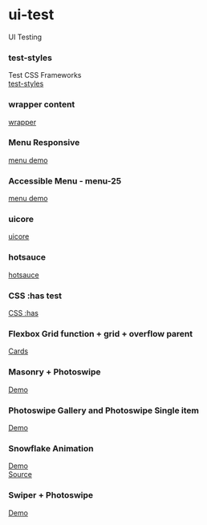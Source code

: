 # ui-test
 UI Testing
 
 ### test-styles
Test CSS Frameworks 	
[test-styles](https://suiramus.github.io/ui-test/test-styles/)  

 ### wrapper content	
[wrapper](https://suiramus.github.io/ui-test/wrapper/)  

 ### Menu Responsive	
[menu demo](https://suiramus.github.io/ui-test/menu-reponsive/)  

  ### Accessible Menu - menu-25
[menu demo](https://suiramus.github.io/ui-test/menu-25/)  

### uicore
[uicore](https://suiramus.github.io/ui-test/uicore/)  

### hotsauce
[hotsauce](https://suiramus.github.io/ui-test/hotsauce/)


### CSS :has test
[CSS :has](https://suiramus.github.io/ui-test/has/)  

### Flexbox Grid function + grid + overflow parent
[Cards](https://suiramus.github.io/ui-test/cards/)  

### Masonry + Photoswipe
[Demo](https://suiramus.github.io/ui-test/masonry-photoswipe/)  

### Photoswipe Gallery and Photoswipe Single item
[Demo](https://suiramus.github.io/ui-test/photoswipe-test/)  

### Snowflake Animation
[Demo](https://suiramus.github.io/ui-test/snowflake/)    
[Source](https://github.com/nextapps-de/snowflake)

### Swiper + Photoswipe
[Demo](https://suiramus.github.io/ui-test/swiper-photoswipe/)    
